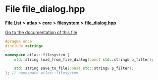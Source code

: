 

# File file\_dialog.hpp

[**File List**](files.md) **>** [**atlas**](dir_1e6ffef027cfcf7ded3287660b505c9f.md) **>** [**core**](dir_ab5f97e7ae27ba905c508150b2df25d1.md) **>** [**filesystem**](dir_27ba7cf633e68cf06fb2d9a5a7eda525.md) **>** [**file\_dialog.hpp**](file__dialog_8hpp.md)

[Go to the documentation of this file](file__dialog_8hpp.md)


```C++
#pragma once
#include <string>

namespace atlas::filesystem {
    std::string load_from_file_dialog(const std::string& p_filter);

    std::string save_to_file(const std::string& p_filter);
}; // namespace atlas::filesystem
```


